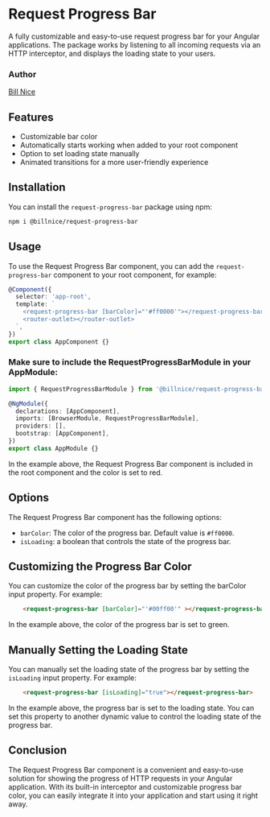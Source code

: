 # Request Progress Bar

A fully customizable and easy-to-use request progress bar for your Angular applications. The package works by listening to all incoming requests via an HTTP interceptor, and displays the loading state to your users.

### Author
[Bill Nice](https://billnice250.github.io/)

## Features
- Customizable bar color 
- Automatically starts working when added to your root component
- Option to set loading state manually
- Animated transitions for a more user-friendly experience

## Installation
You can install the `request-progress-bar` package using npm:

```bash
npm i @billnice/request-progress-bar
```
## Usage
To use the Request Progress Bar component, you can add the `request-progress-bar` component to your root component, for example:
    
```ts
@Component({
  selector: 'app-root',
  template: `
    <request-progress-bar [barColor]="'#ff0000'"></request-progress-bar>
    <router-outlet></router-outlet>
  `,
})
export class AppComponent {}
```

### Make sure to include the RequestProgressBarModule in your AppModule:
```ts
import { RequestProgressBarModule } from '@billnice/request-progress-bar';

@NgModule({
  declarations: [AppComponent],
  imports: [BrowserModule, RequestProgressBarModule],
  providers: [],
  bootstrap: [AppComponent],
})
export class AppModule {}
```
In the example above, the Request Progress Bar component is included in the root component and the color is set to red.

## Options
The Request Progress Bar component has the following options:
- `barColor`: The color of the progress bar. Default value is `#ff0000`.
- `isLoading`: a boolean that controls the state of the progress bar.


## Customizing the Progress Bar Color

You can customize the color of the progress bar by setting the barColor input property.
For example:
```html
    <request-progress-bar [barColor]="'#00ff00'" ></request-progress-bar>
```
In the example above, the color of the progress bar is set to green.

## Manually Setting the Loading State
You can manually set the loading state of the progress bar by setting the `isLoading` input property.
For example:
```html
    <request-progress-bar [isLoading]="true"></request-progress-bar>
```
In the example above, the progress bar is set to the loading state. You can set this property to another dynamic value to control the loading state of the progress bar.

## Conclusion
The Request Progress Bar component is a convenient and easy-to-use solution for showing the progress of HTTP requests in your Angular application. With its built-in interceptor and customizable progress bar color, you can easily integrate it into your application and start using it right away.
